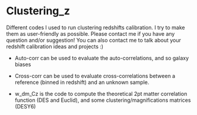 # Clustering_z
Different codes I used to run clustering redshifts calibration.
I try to make them as user-friendly as possible. Please contact me if you have any question and/or suggestion! You can also contact me to talk about your redshift calibration ideas and projects :) 

- Auto-corr can be used to evaluate the auto-correlations, and so galaxy biases

- Cross-corr can be used to evaluate cross-correlations between a reference (binned in redshift) and an unknown sample.

- w_dm_Cz is the code to compute the theoretical 2pt matter correlation function (DES and Euclid), and some clustering/magnifications  matrices (DESY6)
